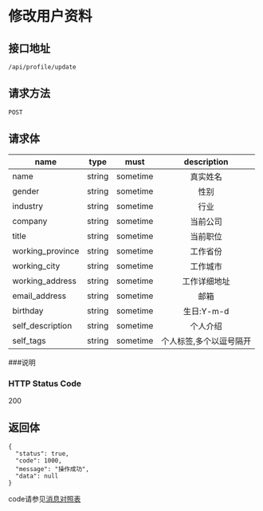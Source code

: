 # 修改用户资料

## 接口地址

`/api/profile/update`

## 请求方法

`POST`

## 请求体

| name     | type     | must     | description |
|----------|:--------:|:--------:|:--------:|
| name | string   | sometime      | 真实姓名 |
| gender    | string   | sometime      | 性别 |
| industry  | string   | sometime      | 行业 |
| company   | string   | sometime      | 当前公司 |
| title     | string   | sometime      | 当前职位 |
| working_province | string   | sometime      | 工作省份 |
| working_city | string   | sometime      | 工作城市 |
| working_address | string   | sometime      | 工作详细地址 |
| email_address | string   | sometime      | 邮箱 |
| birthday | string   | sometime      | 生日:Y-m-d |
| self_description | string   | sometime      | 个人介绍 |
| self_tags | string   | sometime      | 个人标签,多个以逗号隔开 |


###说明


### HTTP Status Code

200

## 返回体
```json5
{
  "status": true,
  "code": 1000,
  "message": "操作成功",
  "data": null
}
```

code请参见[消息对照表](消息对照表.md)
